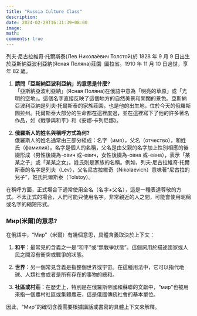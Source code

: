 ```yaml
---
title: "Russia Culture Class"
description:
date: 2024-02-29T16:31:39+08:00
image:
math:
comments: true
---
```


列夫·尼古拉維奇·托爾斯泰(Лев Никола́евич Толсто́й)於 1828 年 9 月 9 日出生於亞斯納亞波利亞納(Ясная Поляна﻿)莊園 ﻿ 圖拉省。1910 年 11 月 10 日過世，享年 82 歲。

1. **請問「亞斯納亞波利亞納」的意思是什麼?**  
   「亞斯納亞波利亞納」(Ясная Поляна)在俄語中意為「明亮的草原」或「光明的空地」。這個名字直接反映了這個地方的自然美景和開闊的景色。亞斯納亞波利亞納是列夫·托爾斯泰的家族莊園，也是他的出生地，位於今天的俄羅斯圖拉州。托爾斯泰大部分的生命都在這裡度過，並在這裡寫下了他的許多著名作品，如《戰爭與和平》和《安娜·卡列尼娜》。

2. **俄羅斯人的姓名與稱呼方式為何?**  
   俄羅斯人的姓名通常由三部分組成：名字（имя），父名（отчество），和姓氏（фамилия）。名字是個人的名稱，父名是由父親的名字加上性別相應的後綴形成（男性後綴為-ович 或-евич，女性後綴為-овна 或-евна），表示「某某之子」或「某某之女」。姓氏則是家族的名稱。例如，列夫·尼古拉維奇·托爾斯泰的名字是列夫（Lev），父名尼古拉維奇（Nikolaevich）意味著“尼古拉的兒子”，姓氏托爾斯泰（Tolstoy）。

在稱呼方面，正式場合下通常使用全名（名字+父名），這是一種表達尊敬的方式。不太正式的場合，人們可能只使用名字。非常親近的人之間，可能會使用昵稱或名字的縮短形式。

### Мир(米爾)的意思?

在俄語中，“Мир”（米爾）有幾個意思，具體含義取決於上下文：

1. **和平**：最常見的含義之一是“和平”或“無戰爭狀態”。這個詞用於描述國家或人民之間沒有衝突或戰爭的狀態。
2. **世界**：另一個常見含義是指整個世界或宇宙。在這種用法中，它可以指代地球、人類社會或者是所有存在的事物的總和。

3. **社區或村莊**：在歷史上，特別是在俄羅斯帝國和蘇聯的文獻中，“мир”也被用來指一個農村社區或集體農莊，這是俄國傳統社會的基本單位。

因此，“Мир”的確切含義需要根據講話或書寫的具體上下文來解釋。

